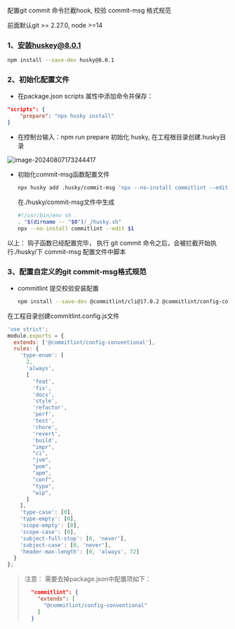 配置git commit 命令拦截hook, 校验 commit-msg 格式规范

前面默认git >= 2.27.0, node >=14

### 1、安装huskey@8.0.1

```bash
npm install --save-dev husky@8.0.1
```

### 2、初始化配置文件

- 在package.json scripts 属性中添加命令并保存：

```json
"scripts": {
	"prepare": "npx husky install"
} 
```

- 在控制台输入：npm run prepare 初始化 husky, 在工程根目录创建.husky目录

![image-20240807173244417](C:\Users\pengxueyou\AppData\Roaming\Typora\typora-user-images\image-20240807173244417.png)

- 初始化commit-msg函数配置文件

  ```bash
  npx husky add .husky/commit-msg 'npx --no-install commitlint --edit "$1"'
  ```

  在./husky/commit-msg文件中生成

  ```bash
  #!/usr/bin/env sh
  . "$(dirname -- "$0")/_/husky.sh"
  npx --no-install commitlint --edit $1
  ```

以上： 钩子函数已经配置完毕， 执行 git commit 命令之后，会被拦截开始执行./husky/下 commit-msg 配置文件中脚本



### 3、配置自定义的git commit-msg格式规范

- commitlint 提交校验安装配置

  ```bash
  npm install --save-dev @commitlint/cli@17.0.2 @commitlint/config-conventional@17.0.2
  ```

在工程目录创建commitlint.config.js文件

```js
'use strict';
module.exports = {
  extends: ['@commitlint/config-conventional'],
  rules: {
    'type-enum': [
      2,
      'always',
      [
        'feat', 
        'fix', 
        'docs', 
        'style', 
        'refactor', 
        'perf', 
        'test', 
        'chore', 
        'revert', 
        'build', 
        "impr", 
        "ci", 
        "jvm", 
        "pom", 
        "apm", 
        "conf", 
        "typo", 
        "wip", 
      ]
    ],
    'type-case': [0],
    'type-empty': [0],
    'scope-empty': [0],
    'scope-case': [0],
    'subject-full-stop': [0, 'never'],
    'subject-case': [0, 'never'],
    'header-max-length': [0, 'always', 72]
  }
};

```

> 注意： 需要去掉package.json中配置项如下：
>
> ```json
>   "commitlint": {
>     "extends": [
>       "@commitlint/config-conventional"
>     ]
>   }
> ```
>
> 